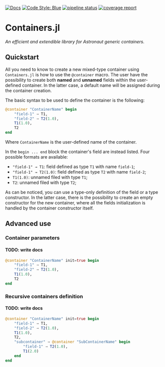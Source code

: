 [![Docs](https://img.shields.io/badge/docs-latest-blue.svg)](https://astronaut-tools.gitlab.io/julia/core/Containers/latest/)
[![Code Style: Blue](https://img.shields.io/badge/code%20style-blue-4495d1.svg)](https://github.com/invenia/BlueStyle)
[![pipeline status](https://gitlab.com/astronaut-tools/julia/core/Containers/badges/master/pipeline.svg)](https://gitlab.com/astronaut-tools/julia/core/Containers/-/commits/master)
[![coverage report](https://gitlab.com/astronaut-tools/julia/core/Containers/badges/master/coverage.svg)](https://gitlab.com/astronaut-tools/julia/core/Containers/-/commits/master)

# Containers.jl

*An efficient and extendible library for Astronaut generic containers.*

## Quickstart

All you need to know to create a new mixed-type container using `Containers.jl` is how to use
the `@container` macro. The user have the possibility to create both **named** and **unnamed**
fields within the user-defined container. In the latter case, a default name will be assigned
during the container creation.

The basic syntax to be used to define the container is the following:

```julia
@container "ContainerName" begin
    "field-1" → T1,
    "field-2" → T2(1.0),
    T1(1.0),
    T2
end
```

Where `ContainerName` is the user-defined name of the container.

In the `begin ... end` block the container's field are instead listed. Four possible formats
are available:

- `"field-1" → T1`: field defined as type `T1` with name `field-1`;
- `"field-1" → T2(1.0)`: field defined as type `T2` with name `field-2`;
- `T1(1.0)`: unnamed filed with type `T1`;
- `T2`: unnamed filed with type `T2`;

As can be noticed, you can use a type-only definition of the field or a type constructor.
In the latter case, there is the possibility to create an empty constructor for the new
container, where all the fields initialization is handled by the container constructor itself.

## Advanced use

### Container parameters

#### TODO: write docs

```julia
@container "ContainerName" init=true begin
    "field-1" → T1,
    "field-2" → T2(1.0),
    T1(1.0),
    T2
end
```

### Recursive containers definition

#### TODO: write docs

```julia
@container "ContainerName" init=true begin
    "field-1" → T1,
    "field-2" → T2(1.0),
    T1(1.0),
    T2,
    "subcontainer" → @container "SubContainerName" begin
        "field-1" → T2(1.0),
        T1(2.0)
    end
end
```
